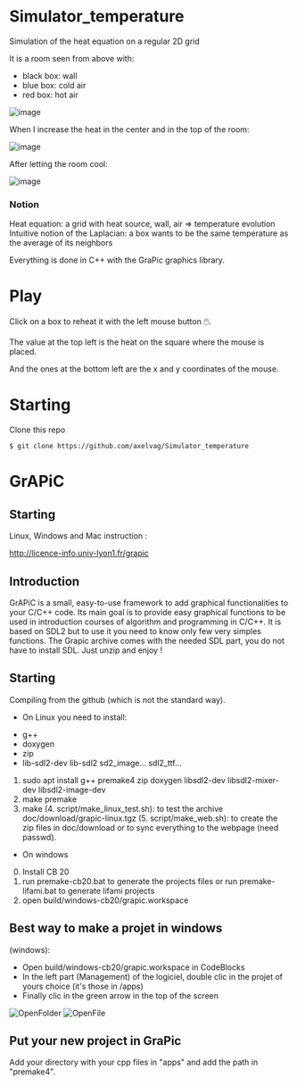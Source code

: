 # Simulator_temperature

Simulation of the heat equation on a regular 2D grid

It is a room seen from above with:
 - black box: wall
 - blue box: cold air
 - red box: hot air

![image](image/Air1.jpg)

When I increase the heat in the center and in the top of the room:

![image](image/Air2.jpg)

After letting the room cool:

![image](image/Air3.jpg)

### Notion

Heat equation: a grid with heat source, wall, air ⇒ temperature evolution
Intuitive notion of the Laplacian: a box wants to be the same temperature as the average of its neighbors

Everything is done in C++ with the GraPic graphics library.

# Play

Click on a box to reheat it with the left mouse button ​🖱️​.

The value at the top left is the heat on the square where the mouse is placed.

And the ones at the bottom left are the x and y coordinates of the mouse.

# Starting

Clone this repo
```
$ git clone https://github.com/axelvag/Simulator_temperature
```

# GrAPiC 

## Starting

Linux, Windows and Mac instruction :

http://licence-info.univ-lyon1.fr/grapic

## Introduction

GrAPiC is a small, easy-to-use framework to add graphical functionalities to your C/C++ code. 
Its main goal is to provide easy graphical functions to be used in introduction courses of algorithm and programming in C/C++. 
It is based on SDL2 but to use it you need to know only few very simples functions. 
The Grapic archive comes with the needed SDL part, you do not have to install SDL. Just unzip and enjoy ! 

## Starting

Compiling from the github (which is not the standard way).

* On Linux you need to install:
- g++
- doxygen
- zip
- lib-sdl2-dev lib-sdl2 sd2_image... sdl2_ttf...

1. sudo apt install g++ premake4 zip doxygen libsdl2-dev libsdl2-mixer-dev libsdl2-image-dev
2. make premake
3. make
(4. script/make_linux_test.sh): to test the archive doc/download/grapic-linux.tgz
(5. script/make_web.sh): to create the zip files in doc/download or to sync everything to the webpage (need passwd).


* On windows
0. Install CB 20
1. run premake-cb20.bat to generate the projects files    or     run premake-lifami.bat to generate lifami projects 
2. open build/windows-cb20/grapic.workspace

## Best way to make a projet in windows

(windows): 
 - Open build/windows-cb20/grapic.workspace in CodeBlocks
 - In the left part (Management) of the logiciel, double clic in the projet of yours choice (it's those in /apps)
 - Finally clic in the green arrow in the top of the screen

![OpenFolder](image/OpenFolder.jpg)
![OpenFile](image/OpenFile.jpg)

## Put your new project in GraPic

Add your directory with your cpp files in "apps" and add the path in "premake4".

